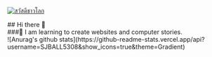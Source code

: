 <p><a target="_blank" rel="noopener noreferrer" href="https://raw.githubusercontent.com/sagar-viradiya/sagar-viradiya/master/resources/banner.png"><img src="https://raw.githubusercontent.com/sagar-viradiya/sagar-viradiya/master/resources/banner.png" alt="สวัสดีชาวโลก" style="max-width:100%;"></a></p>
## Hi there 👋<br>
###🌱 I am learning to create websites and computer stories.<br>
![Anurag's github stats](https://github-readme-stats.vercel.app/api?username=SJBALL5308&show_icons=true&theme=Gradient)
                                               <!--   #📫 How to reach me:<br>
[![Markdown Here logo](https://upload.wikimedia.org/wikipedia/commons/thumb/e/e7/Instagram_logo_2016.svg/100px-Instagram_logo_2016.svg.png) ](https://www.instagram.com/born.sj/)
[![Markdown Here logo](https://upload.wikimedia.org/wikipedia/commons/thumb/8/89/Facebook_Logo_%282019%29.svg/200px-Facebook_Logo_%282019%29.svg.png) ](https://www.facebook.com/ball.sj2546/)
[![Markdown Here logo](https://upload.wikimedia.org/wikipedia/th/thumb/6/62/Twitter_bird_logo_2012.png/150px-Twitter_bird_logo_2012.png) ](https://twitter.com/SumitJunyusen)
[![Markdown Here logo](https://upload.wikimedia.org/wikipedia/commons/thumb/b/b4/Reddit_logo.svg/250px-Reddit_logo.svg.png) ](https://www.reddit.com/user/Born_SJ5308)<br>

                                                                     sumitball.junyusen@gmail.com
<!--
**SJBALL5308/SJBALL5308** is a ✨ _special_ ✨ repository because its `README.md` (this file) appears on your GitHub profile.

Here are some ideas to get you started:

- 🔭 I’m currently working on ...
- 🌱 I’m currently learning ...
- 👯 I’m looking to collaborate on ...
- 🤔 I’m looking for help with ...
- 💬 Ask me about ...
- 📫 How to reach me: ...
- 😄 Pronouns: ...
- ⚡ Fun fact: ...
-->
